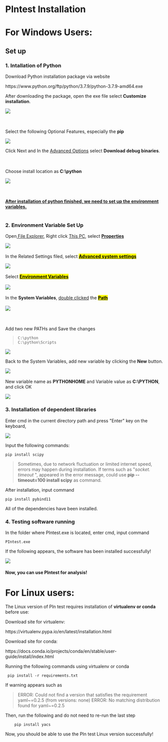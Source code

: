 # PIntest Installation

# For Windows Users:
## Set up

### 1. Intallation of Python

Download Python installation package via website

<div>
https://www.python.org/ftp/python/3.7.9/python-3.7.9-amd64.exe
</div>

After downloading the package, open the exe file
select **Customize installation**.

![](https://github.com/ruislab/pintest/blob/main/img_storage/2022-07-20-16-42-46-image.png)

<br/><br/>
Select the following Optional Features, especially the **pip**

![](https://github.com/ruislab/pintest/blob/main/img_storage/2022-07-20-16-44-05-image.png)

Click Next and In the <u>Advanced Options</u> select **Download debug binaries**.

<br/><br/>
Choose install location as **C:\python**

![](https://github.com/ruislab/pintest/blob/main/img_storage/2022-07-27-16-43-22-image.png)

<br/><br/>
**<u>After installation of python finished, we need to set up the environment variables.</u>**
<br/><br/>

### 2. Environment Variable Set Up

Open<u> File Explorer</u>, Right click <u>This PC</u>, select **<u>Properties</u>**

![](https://github.com/ruislab/pintest/blob/main/img_storage/2022-07-20-16-56-07-image.png)
<br/><br/>
In the Related Settings filed, select **<u><mark>Advanced system settings</mark></u>**

![](https://github.com/ruislab/pintest/blob/main/img_storage/2022-07-20-16-58-02-image.png)
<br/><br/>
Select **<u><mark>Environment Variables</mark></u>**
<br/><br/>
![](https://github.com/ruislab/pintest/blob/main/img_storage/2022-07-20-16-59-29-image.png)
<br/><br/>
In the **System Variables**, <u>double clicked</u> the <u><mark>**Path** </mark></u>
<br/><br/>
![](https://github.com/ruislab/pintest/blob/main/img_storage/2022-07-20-17-04-30-image.png)

<br/><br/>
Add two new PATHs and Save the changes

> ```
> C:\python
> C:\python\Scripts
> ```

![](https://github.com/ruislab/pintest/blob/main/img_storage/2022-07-20-17-04-53-image.png)

Back to the System Variables, add new variable by clicking the **New** button.

![](https://github.com/ruislab/pintest/blob/main/img_storage/2022-07-20-17-06-05-image.png)
<br/><br/>
New variable name as **PYTHONHOME** and Variable value as **C:\PYTHON**, and click OK

![](https://github.com/ruislab/pintest/blob/main/img_storage/2022-07-27-17-07-30-image.png)

### 3. Installation of dependent libraries

Enter cmd in the current directory path and press "Enter" key on the keyboard,

![](https://github.com/ruislab/pintest/blob/main/img_storage/2022-07-20-17-17-43-image.png)

Input the following commands:

```
pip install scipy
```

> Sometimes, due to network fluctuation or limited internet speed, errors may happen during installation. If terms such as "*socket. timeout* ", appeared in the error message, could use **pip --timeout=100 install scipy** as command.

After installation, input command

```
pip install pybind11
```

All of the dependencies have been installed.

### 4. Testing software running

In the folder where PIntest.exe is located, enter cmd, input command

```
PIntest.exe 
```

If the following appears, the software has been installed successfully!

![](https://github.com/ruislab/pintest/blob/main/img_storage/2022-07-20-17-25-41-image.png)

#### **Now, you can use PIntest for analysis!**

# For Linux users:

The Linux version of PIn test requires installation of **virtualenv or conda** before use:

Download site for virtualenv:

<div>
https://virtualenv.pypa.io/en/latest/installation.html
</div>

Download site for conda:

<div>
https://docs.conda.io/projects/conda/en/stable/user-guide/install/index.html
</div>

Running the following commands using virtualenv or conda

```
 pip install -r requirements.txt
```

If warning appears such as

> ERROR: Could not find a version that satisfies the requirement yaml~=0.2.5 (from versions: none)
> ERROR: No matching distribution found for yaml~=0.2.5

Then, run the following and do not need to re-run the last step

```
    pip install yacs
```

Now, you should be able to use the PIn test Linux version successfully!
